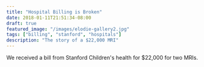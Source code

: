 ```yaml
---
title: "Hospital Billing is Broken"
date: 2018-01-11T21:51:34-08:00
draft: true
featured_image: "/images/elodie-gallery2.jpg"
tags: ["billing", "stanford", "hospitals"]
description: "The story of a $22,000 MRI"
---
```


We received a bill from Stanford Children's health for $22,000 for 
two MRIs.
